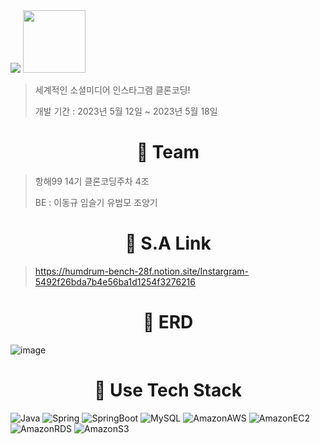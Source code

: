 <img src="https://capsule-render.vercel.app/api?type=soft&color=auto&height=150&section=header&text=🧑‍💻Instagram%20클론코딩!👩‍💻&fontSize=70" />
<!-- # Instagram 클론코딩 -->

<img src="https://github.com/yoobeommo/cloneInstagram/assets/105355963/c7585792-7a70-4617-81e7-205f272fb5d6"  width="100" height="100"/>

>   세계적인 소셜미디어 인스타그램 클론코딩!  
>
>   개발 기간 : 2023년 5월 12일 ~ 2023년 5월 18일

<h1 align="center">👬 Team </h1>

> 항해99 14기 클론코딩주차 4조
> 
> BE : 이동규 임슬기 유범모 조양기

<h1 align="center">🔗 S.A Link </h1>

> https://humdrum-bench-28f.notion.site/Instargram-5492f26bda7b4e56ba1d1254f3276216


<h1 align="center">🎨 ERD </h1>

![image](https://github.com/yoobeommo/cloneInstagram/assets/105355963/a33c809f-8361-496d-a8ee-4bb03c7f567e)


 <h1 align="center">🔨 Use Tech Stack </h1>
    
<!-- <img src="https://img.shields.io/badge/Java-007396?style=flat-square&logo=Java&logoColor=white"/>  <img src="https://img.shields.io/badge/Spring-6DB33F?style=flat-square&logo=Spring&logoColor=white">  <img src="https://img.shields.io/badge/SpringBoot-6DB33F?style=flat-square&logo=SpringBoot&logoColor=white">  <img src="https://img.shields.io/badge/MySQL-4479A1?style=flat-square&logo=MySQL&logoColor=white">  <img src="https://img.shields.io/badge/Amazon AWS-232F3E?style=flat-square&logo=AmazonAWS&logoColor=white"/>  <img src="https://img.shields.io/badge/Amazon RDS-527FFF?style=flat-square&logo=AmazonRDS&logoColor=white"/>  <img src="https://img.shields.io/badge/Amazon EC2-FF9900?style=flat-square&logo=AmazonEC2&logoColor=white"/>  <img src="https://img.shields.io/badge/Amazon S3-569A31?style=flat-square&logo=AmazonS3&logoColor=white"/> -->

![Java](https://img.shields.io/badge/Java-007396.svg?&style=for-the-badge&logo=Java&logoColor=white)
![Spring](https://img.shields.io/badge/Spring-6DB33F.svg?&style=for-the-badge&logo=Spring&logoColor=white)
![SpringBoot](https://img.shields.io/badge/SpringBoot-6DB33F.svg?&style=for-the-badge&logo=SpringBoot&logoColor=white)
![MySQL](https://img.shields.io/badge/MySQL-4479A1.svg?&style=for-the-badge&logo=MySQL&logoColor=white)
![AmazonAWS](https://img.shields.io/badge/AmazonAWS-232F3E.svg?&style=for-the-badge&logo=AmazonAWS&logoColor=white)
![AmazonEC2](https://img.shields.io/badge/AmazonEC2-FF9900.svg?&style=for-the-badge&logo=AmazonEC2&logoColor=white)
![AmazonRDS](https://img.shields.io/badge/AmazonRDS-527FFF.svg?&style=for-the-badge&logo=AmazonRDS&logoColor=white)
![AmazonS3](https://img.shields.io/badge/AmazonS3-569A31.svg?&style=for-the-badge&logo=AmazonS3&logoColor=white)
